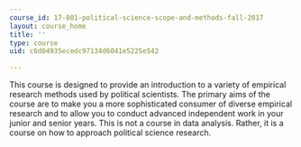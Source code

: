 ```yaml
---
course_id: 17-801-political-science-scope-and-methods-fall-2017
layout: course_home
title: ''
type: course
uid: c6d04935ecedc97134d6041e5225e542

---
```

This course is designed to provide an introduction to a variety of empirical research methods used by political scientists. The primary aims of the course are to make you a more sophisticated consumer of diverse empirical research and to allow you to conduct advanced independent work in your junior and senior years. This is not a course in data analysis. Rather, it is a course on how to approach political science research.
